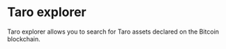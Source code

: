 # Taro explorer

Taro explorer allows you to search for Taro assets declared on the Bitcoin blockchain.